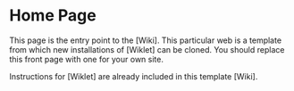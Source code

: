 # Home Page

This page is the entry point to the [Wiki]. This particular web is a template from which new installations of [Wiklet] can be cloned. You should replace this front page with one for your own site.

Instructions for [Wiklet] are already included in this template [Wiki].
